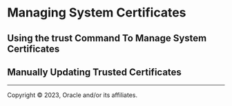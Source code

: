 # Managing System Certificates

## Using the trust Command To Manage System Certificates

## Manually Updating Trusted Certificates

---

Copyright © 2023, Oracle and/or its affiliates.


